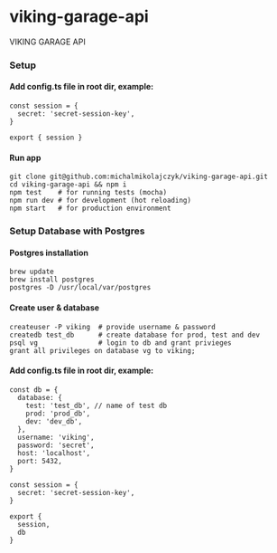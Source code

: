 # viking-garage-api
VIKING GARAGE API

### Setup
#### Add config.ts file in root dir, example:
```
const session = {
  secret: 'secret-session-key',
}

export { session }
```
#### Run app
```
git clone git@github.com:michalmikolajczyk/viking-garage-api.git
cd viking-garage-api && npm i
npm test    # for running tests (mocha)
npm run dev # for development (hot reloading)
npm start   # for production environment
```

### Setup Database with Postgres
#### Postgres installation
```
brew update
brew install postgres
postgres -D /usr/local/var/postgres
```
#### Create user & database
```
createuser -P viking  # provide username & password
createdb test_db      # create database for prod, test and dev
psql vg               # login to db and grant privieges
grant all privileges on database vg to viking;
```
#### Add config.ts file in root dir, example:
```
const db = {
  database: {
    test: 'test_db', // name of test db
    prod: 'prod_db',
    dev: 'dev_db',
  },
  username: 'viking',
  password: 'secret',
  host: 'localhost',
  port: 5432,
}

const session = {
  secret: 'secret-session-key',
}

export {
  session,
  db
}
```
